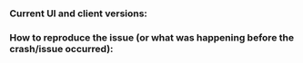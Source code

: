 <!--
If you are posting a feature requests, you can remove all prefilled information. If you are reporting a bug, you should first read https://airdcpp-web.github.io/docs/general/reporting-issues.html
-->

<!-- BUG TEMPLATE -->

### Current UI and client versions:


### How to reproduce the issue (or what was happening before the crash/issue occurred):
